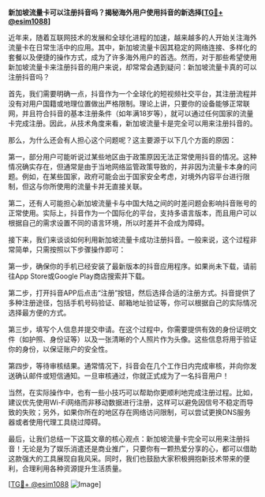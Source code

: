 **新加坡流量卡可以注册抖音吗？揭秘海外用户使用抖音的新选择[[TG💪+ @esim1088](https://t.me/s/esim1088)]**

近年来，随着互联网技术的发展和全球化进程的加速，越来越多的人开始关注海外流量卡在日常生活中的应用。其中，新加坡流量卡因其稳定的网络连接、多样化的套餐以及便捷的操作方式，成为了许多海外用户的首选。然而，对于那些希望使用新加坡流量卡来注册抖音的用户来说，却常常会遇到疑问：新加坡流量卡真的可以注册抖音吗？

首先，我们需要明确一点，抖音作为一个全球化的短视频社交平台，其注册流程并没有对用户国籍或地理位置做出严格限制。理论上讲，只要你的设备能够正常联网，并且符合抖音的基本注册条件（如年满18岁等），就可以通过任何国家的流量卡完成注册。因此，从技术角度来看，新加坡流量卡是完全可以用来注册抖音的。

那么，为什么还会有人担心这个问题呢？这主要源于以下几个方面的原因：

第一，部分用户可能听说过某些地区由于政策原因无法正常使用抖音的情况。这种情况确实存在，但通常是由于当地网络监管政策导致的，并非因为流量卡本身的问题。例如，在某些国家，政府可能会出于国家安全考虑，对境外内容平台进行限制，但这与你所使用的流量卡并无直接关联。

第二，还有人可能担心新加坡流量卡与中国大陆之间的时差问题会影响抖音账号的正常使用。实际上，抖音作为一个国际化的平台，支持多语言版本，而且用户可以根据自己的需求设置不同的语言环境，所以时差并不会成为障碍。

接下来，我们来谈谈如何利用新加坡流量卡成功注册抖音。一般来说，这个过程非常简单，只需按照以下步骤操作即可：

第一步，确保你的手机已经安装了最新版本的抖音应用程序。如果尚未下载，请前往App Store或Google Play商店搜索并下载。

第二步，打开抖音APP后点击“注册”按钮，然后选择合适的注册方式。抖音提供了多种注册途径，包括手机号码验证、邮箱地址验证等，你可以根据自己的实际情况选择最方便的方式。

第三步，填写个人信息并提交申请。在这个过程中，你需要提供有效的身份证明文件（如护照、身份证等）以及一张清晰的个人照片作为头像。这些信息将用于验证你的身份，以保证账户的安全性。

第四步，等待审核结果。通常情况下，抖音会在几个工作日内完成审核，并向你发送确认邮件或短信通知。一旦审核通过，你就正式成为了一名抖音用户！

当然，在实际操作中，也有一些小技巧可以帮助你更顺利地完成注册过程。比如，建议优先使用Wi-Fi网络而非移动数据进行注册，这样可以避免因信号不稳定而导致的失败；另外，如果你所在的地区存在网络访问限制，可以尝试更换DNS服务器或者使用代理工具绕过障碍。

最后，让我们总结一下这篇文章的核心观点：新加坡流量卡完全可以用来注册抖音！无论是为了娱乐消遣还是商业推广，只要你有一颗热爱分享的心，都可以借助这款强大的工具展现自我风采。同时，我们也鼓励大家积极拥抱新技术带来的便利，合理利用各种资源提升生活质量。

[[TG💪+ @esim1088](https://t.me/s/esim1088) ![Image](https://i.postimg.cc/4NQfJmqS/Snipaste-2025-05-13-00-14-12.png)]